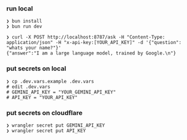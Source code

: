 ### run local
```
❯ bun install
❯ bun run dev

❯ curl -X POST http://localhost:8787/ask -H "Content-Type: application/json" -H "x-api-key:[YOUR_API_KEY]" -d '{"question": "whats your name?"}'
{"answer":"I am a large language model, trained by Google.\n"}
```

### put secrets on local
```
❯ cp .dev.vars.example .dev.vars
# edit .dev.vars
# GEMINI_API_KEY = "YOUR_GEMINI_API_KEY"
# API_KEY = "YOUR_API_KEY"
```

### put secrets on cloudflare
```
❯ wrangler secret put GEMINI_API_KEY
❯ wrangler secret put API_KEY
```


